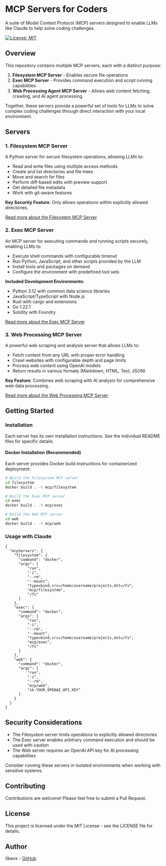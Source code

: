 # MCP Servers for Coders

A suite of Model Context Protocol (MCP) servers designed to enable LLMs like Claude to help solve coding challenges.

[![License: MIT](https://img.shields.io/badge/License-MIT-blue.svg)](LICENSE)

## Overview

This repository contains multiple MCP servers, each with a distinct purpose:

1. **Filesystem MCP Server** - Enables secure file operations
2. **Exec MCP Server** - Provides command execution and script running capabilities
3. **Web Processing Agent MCP Server** - Allows web content fetching, crawling, and AI agent processing

Together, these servers provide a powerful set of tools for LLMs to solve complex coding challenges through direct interaction with your local environment.

## Servers

### 1. Filesystem MCP Server

A Python server for secure filesystem operations, allowing LLMs to:

- Read and write files using multiple access methods
- Create and list directories and file trees
- Move and search for files
- Perform diff-based edits with preview support
- Get detailed file metadata
- Work with git-aware features

**Key Security Feature**: Only allows operations within explicitly allowed directories.

[Read more about the Filesystem MCP Server](filesystem/README.md)

### 2. Exec MCP Server

An MCP server for executing commands and running scripts securely, enabling LLMs to:

- Execute shell commands with configurable timeout
- Run Python, JavaScript, and other scripts provided by the LLM
- Install tools and packages on demand
- Configure the environment with predefined tool sets

**Included Development Environments**:
- Python 3.12 with common data science libraries
- JavaScript/TypeScript with Node.js
- Rust with cargo and extensions
- Go 1.22.1
- Solidity with Foundry

[Read more about the Exec MCP Server](exec/README.md)

### 3. Web Processing MCP Server

A powerful web scraping and analysis server that allows LLMs to:

- Fetch content from any URL with proper error handling
- Crawl websites with configurable depth and page limits
- Process web content using OpenAI models
- Return results in various formats (Markdown, HTML, Text, JSON)

**Key Feature**: Combines web scraping with AI analysis for comprehensive web data processing.

[Read more about the Web Processing MCP Server](web/README.md)

## Getting Started

### Installation

Each server has its own installation instructions. See the individual README files for specific details.

#### Docker Installation (Recommended)

Each server provides Docker build instructions for containerized deployment:

```bash
# Build the Filesystem MCP server
cd filesystem
docker build . -t mcp/filesystem

# Build the Exec MCP server
cd exec
docker build . -t mcp/exec

# Build the Web MCP server
cd web
docker build . -t mcp/web
```

### Usage with Claude

```
{
  "mcpServers": {
    "filesystem": {
      "command": "docker",
      "args": [
          "run",
          "-i",
          "--rm",
          "--mount",
          "type=bind,src=/home/username/projects,dst=/fs",
          "mcp/filesystem",
          "/fs"
      ]
    },
    "exec": {
      "command": "docker",
      "args": [
          "run",
          "-i",
          "--rm",
          "--mount",
          "type=bind,src=/home/username/projects,dst=/fs",
          "mcp/exec",
          "/fs"
      ]
    },
    "web": {
      "command": "docker",
      "args": [
          "run",
          "-i",
          "--rm",
          "mcp/web",
          "sk-YOUR_OPENAI_API_KEY"
      ]
    }
  }
}
```

## Security Considerations

- The Filesystem server limits operations to explicitly allowed directories
- The Exec server enables arbitrary command execution and should be used with caution
- The Web server requires an OpenAI API key for AI processing capabilities

Consider running these servers in isolated environments when working with sensitive systems.

## Contributing

Contributions are welcome! Please feel free to submit a Pull Request.

## License

This project is licensed under the MIT License - see the LICENSE file for details.

## Author

0kenx - [GitHub](https://github.com/0kenx/mcp-servers)
